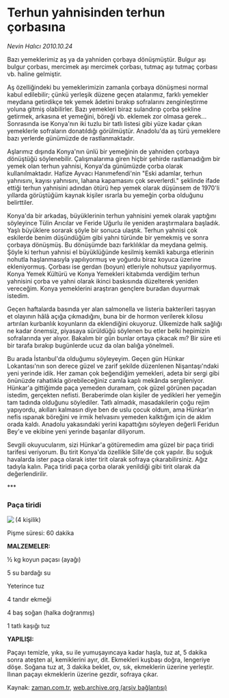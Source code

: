 # Terhun yahnisinden terhun çorbasına

*Nevin Halıcı 2010.10.24*

<td class="news-spot">
<p>Bazı yemeklerimiz aş ya da yahniden çorbaya dönüşmüştür. Bulgur aşı bulgur çorbası, mercimek aşı mercimek çorbası, tutmaç aşı tutmaç çorbası vb. haline gelmiştir.</p>
<p><p> Aş özelliğindeki bu yemeklerimizin zamanla çorbaya dönüşmesi normal kabul edilebilir; çünkü yerleşik düzene geçen atalarımız, farklı yemekler meydana getirdikçe tek yemek âdetini bırakıp sofralarını zenginleştirme yoluna gitmiş olabilirler. Bazı yemekleri biraz sulandırıp çorba şekline getirmek, arkasına et yemeğini, böreği vb. eklemek zor olmasa gerek... Sonrasında ise Konya'nın iki tuzlu bir tatlı listesi gibi yüze kadar çıkan yemeklerle sofraların donatıldığı görülmüştür. Anadolu'da aş türü yemeklere bazı yerlerde günümüzde de rastlanmaktadır.
<p>Aşlarımız dışında Konya'nın ünlü bir yemeğinin de yahniden çorbaya dönüştüğü söylenebilir. Çalışmalarıma giren hiçbir şehirde rastlamadığım bir yemek olan terhun yahnisi, Konya'da günümüzde çorba olarak kullanılmaktadır. Hafize Ayvacı Hanımefendi'nin "Eski adamlar, terhun yahnısını, kayısı yahnısını, lahana kapamasını çok severlerdi." şeklinde ifade ettiği terhun yahnisini adından ötürü hep yemek olarak düşünsem de 1970'li yıllarda görüştüğüm kaynak kişiler ısrarla bu yemeğin çorba olduğunu belirttiler.
<p>Konya'da bir arkadaş, büyüklerinin terhun yahnisini yemek olarak yaptığını söyleyince Tülin Arıcılar ve Feride Uğurlu ile yeniden araştırmalara başladık. Yaşlı büyüklere sorarak şöyle bir sonuca ulaştık. Terhun yahnisi çok eskilerde benim düşündüğüm gibi yahni türünde bir yemekmiş ve sonra çorbaya dönüşmüş. Bu dönüşümde bazı farklılıklar da meydana gelmiş. Şöyle ki terhun yahnisi el büyüklüğünde kesilmiş kemikli kaburga etlerinin nohutla haşlanmasıyla yapılıyormuş ve yoğurdu biraz koyuca üzerine ekleniyormuş. Çorbası ise gerdan (boyun) etleriyle nohutsuz yapılıyormuş. Konya Yemek Kültürü ve Konya Yemekleri kitabımda verdiğim terhun yahnisini çorba ve yahni olarak ikinci baskısında düzelterek yeniden vereceğim. Konya yemeklerini araştıran gençlere buradan duyurmak istedim.
<p>Geçen haftalarda basında yer alan salmonella ve listeria bakterileri taşıyan et olayının hâlâ açığa çıkmadığını, buna bir de hormon verilerek kilosu artırılan kurbanlık koyunların da eklendiğini okuyoruz. Ülkemizde halk sağlığı ne kadar önemsiz, piyasaya sürüldüğü söylenen bu etler belki hepimizin sofralarında yer alıyor. Bakalım bir gün bunlar ortaya çıkacak mı? Bir süre eti bir tarafa bırakıp bugünlerde ucuz da olan balığa yönelmeli.
<p>Bu arada İstanbul'da olduğumu söyleyeyim. Geçen gün Hünkar Lokantası'nın son derece güzel ve zarif şekilde düzenlenen Nişantaşı'ndaki yeni yerinde idik. Her zaman çok beğendiğim yemekleri, adeta bir sergi gibi önünüzde rahatlıkla görebileceğiniz camla kaplı mekânda sergileniyor. Hünkar'a gittiğimde paça yemeden duramam, çok güzel görünen paçadan istedim, gerçekten nefisti. Beraberimde olan kişiler de yedikleri her yemeğin tam tadında olduğunu söylediler. Tatlı almadık, masadakilerin çoğu rejim yapıyordu, akılları kalmasın diye ben de uslu çocuk oldum, ama Hünkar'ın nefis ıspanak böreğini ve irmik helvasını yemeden kalktığım için de aklım orada kaldı. Anadolu yakasındaki yerini kapattığını söyleyen değerli Feridun Bey'e ve ekibine yeni yerinde başarılar diliyorum.
<p>Sevgili okuyucularım, sizi Hünkar'a götüremedim ama güzel bir paça tiridi tarifesi veriyorum. Bu tirit Konya'da özellikle Sille'de çok yapılır. Bu soğuk havalarda ister paça olarak ister tirit olarak sofraya çıkarabilirsiniz. Ağız tadıyla kalın. Paça tiridi paça çorba olarak yenildiği gibi tirit olarak da değerlendirilir.
<p>***
<p><h3>Paça tiridi</h3>
<p><img align="left" src="http://web.archive.org/web/20101130191220im_/http://medya.zaman.com.tr/2010/10/24/halici.jpg"/> (4 kişilik)
<p>Pişme süresi: 60 dakika
<p><b>MALZEMELER:</b>
<p>½ kg koyun paçası (ayağı)
<p>5 su bardağı su
<p>Yeterince tuz
<p>4 tandır ekmeği
<p>4 baş soğan (halka doğranmış)
<p>1 tatlı kaşığı tuz 
<p><b>YAPILIŞI:</b>
<p>Paçayı temizle, yıka, su ile yumuşayıncaya kadar haşla, tuz at, 5 dakika sonra ateşten al, kemiklerini ayır, dit. Ekmekleri kuşbaşı doğra, lengeriye döşe. Soğana tuz at, 3 dakika beklet, ov, sık, ekmeklerin üzerine yerleştir. Ilınan paçayı ekmeklerin üzerine gezdir, sofraya çıkar.</p>
<a href="http://web.archive.org/web/20101130191220/mailto:/">
</a></p></p></p></p></p></p></p></p></p></p></p></p></p></p></p></p></p></p></p></td>

Kaynak: [zaman.com.tr](http://zaman.com.tr/yazar.do?yazino=1044078), [web.archive.org (arşiv bağlantısı)](http://web.archive.org/web/20101130191220/http://zaman.com.tr/yazar.do?yazino=1044078)
